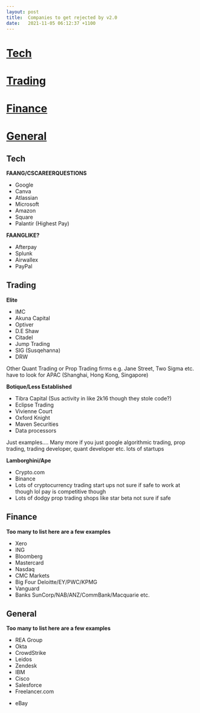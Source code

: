 ```yaml
---
layout: post
title:  Companies to get rejected by v2.0
date:   2021-11-05 06:12:37 +1100
---
```

# [Tech](#tech)
# [Trading](#trading)
# [Finance](#finance)
# [General](#general)
## Tech ##
**FAANG/CSCAREERQUESTIONS**
* Google
* Canva
* Atlassian
* Microsoft
* Amazon
* Square
* Palantir (Highest Pay)


**FAANGLIKE?**
* Afterpay
* Splunk
* Airwallex
* PayPal

## Trading ##
**Elite**

* IMC
* Akuna Capital
* Optiver
* D.E Shaw
* Citadel 
* Jump Trading
* SIG (Susqehanna)
* DRW

Other Quant Trading or Prop Trading firms e.g. Jane Street, Two Sigma etc. have to look for APAC (Shanghai, Hong Kong, Singapore)

**Botique/Less Established**

* Tibra Capital (Sus activity in like 2k16 though they stole code?)
* Eclipse Trading
* Vivienne Court
* Oxford Knight
* Maven Securities
* Data processors

Just examples.... Many more if you just google algorithmic trading, prop trading, trading developer, quant developer etc. lots of startups

**Lamborghini/Ape**

* Crypto.com
* Binance
* Lots of cryptocurrency trading start ups not sure if safe to work at though lol pay is competitive though
* Lots of dodgy prop trading shops like star beta not sure if safe 

## Finance ##
**Too many to list here are a few examples**

* Xero
* ING
* Bloomberg
* Mastercard
* Nasdaq
* CMC Markets
* Big Four Deloitte/EY/PWC/KPMG
* Vanguard
* Banks SunCorp/NAB/ANZ/CommBank/Macquarie etc.

## General ##

**Too many to list here are a few examples**

* REA Group
* Okta
* CrowdStrike
* Leidos
* Zendesk
* IBM
* Cisco
* Salesforce
* Freelancer.com
+ eBay
